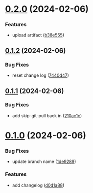 # [0.2.0](https://github.com/mattrittersas/greetings-ci/compare/v0.1.2...v0.2.0) (2024-02-06)


### Features

* upload artifact ([b38e555](https://github.com/mattrittersas/greetings-ci/commit/b38e5553dc05a9b31090825c5f18fefdce42f962))



## [0.1.2](https://github.com/mattrittersas/greetings-ci/compare/v0.1.1...v0.1.2) (2024-02-06)


### Bug Fixes

* reset change log ([7440d47](https://github.com/mattrittersas/greetings-ci/commit/7440d4758f9e1fc6d0f8ba8ebb5ed51cbc12aee3))



## [0.1.1](https://github.com/mattrittersas/greetings-ci/compare/v0.1.0...v0.1.1) (2024-02-06)


### Bug Fixes

* add skip-git-pull back in ([210ac1c](https://github.com/mattrittersas/greetings-ci/commit/210ac1c8b60333030dd0d2f209b7c21d93c87fca))



# [0.1.0](https://github.com/mattrittersas/greetings-ci/compare/d0d1a88ea7f2b27a5a1faeb0899a0579920b1b3e...v0.1.0) (2024-02-06)


### Bug Fixes

* update branch name ([1de9289](https://github.com/mattrittersas/greetings-ci/commit/1de92892cfe7fc0285677538d38609e453637b0c))


### Features

* add changelog ([d0d1a88](https://github.com/mattrittersas/greetings-ci/commit/d0d1a88ea7f2b27a5a1faeb0899a0579920b1b3e))




